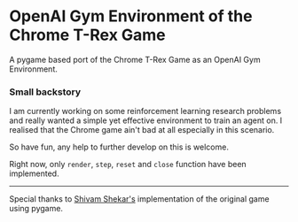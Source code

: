 # OpenAI Gym Environment of the Chrome T-Rex Game

A pygame based port of the Chrome T-Rex Game as an OpenAI Gym Environment.

### Small backstory

I am currently working on some reinforcement learning research problems and really wanted a simple yet effective environment to train an agent on. I realised that the Chrome game ain't bad at all especially in this scenario.

So have fun, any help to further develop on this is welcome.

Right now, only ```render```, ```step```, ```reset``` and ```close``` function have been implemented.

---

Special thanks to [Shivam Shekar's](https://github.com/shivamshekhar/Chrome-T-Rex-Rush) implementation of the original game using pygame.
